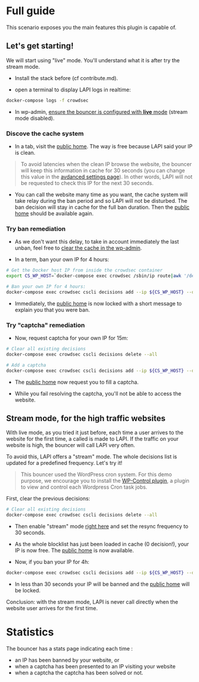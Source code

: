 # Full guide

This scenario exposes you the main features this plugin is capable of.

## Let's get starting!

We will start using "live" mode. You'll understand what it is after try the stream mode.

* Install the stack before (cf contribute.md).

* open a terminal to display LAPI logs in realtime:

```bash
docker-compose logs -f crowdsec
```

* In wp-admin, [ensure the bouncer is configured with **live** mode](http://localhost:8081/wp-admin/admin.php?page=crowdsec_plugin) (stream mode disabled).

### Discove the cache system

* In a tab, visit the [public home](http://localhost:8081/). The way is free because LAPI said your IP is clean.

> To avoid latencies when the clean IP browse the website, the bouncer will keep this information in cache for 30 seconds (you can change this value in the [avdanced settings page](http://localhost:8081/wp-admin/admin.php?page=crowdsec_advanced_settings)). In other words, LAPI will not be requested to check this IP for the next 30 seconds.

 * You can call the website many time as you want, the cache system will take relay during the ban period and so LAPI will not be disturbed. The ban decision will stay in cache for the full ban duration. Then the [public home](http://localhost:8081/) should be available again.

 ### Try ban remediation

* As we don't want this delay, to take in account immediately the last unban, feel free to [clear the cache in the wp-admin](http://localhost:8081/wp-admin/admin.php?page=crowdsec_plugin).

* In a term, ban your own IP for 4 hours:

```bash
# Get the Docker host IP from inside the crowdsec container
export CS_WP_HOST=`docker-compose exec crowdsec /sbin/ip route|awk '/default/ { printf $3 }'`

# Ban your own IP for 4 hours:
docker-compose exec crowdsec cscli decisions add --ip ${CS_WP_HOST} --duration 4h --type ban
```

* Immediately, the [public home](http://localhost:8081/) is now locked with a short message to explain you that you were ban.

### Try "captcha" remediation

* Now, request captcha for your own IP for 15m:

```bash
# Clear all existing decisions
docker-compose exec crowdsec cscli decisions delete --all

# Add a captcha
docker-compose exec crowdsec cscli decisions add --ip ${CS_WP_HOST} --duration 15m --type captcha
```

* The [public home](http://localhost:8081/) now request you to fill a captcha.

* While you fail resolving the captcha, you'll not be able to access the website.

## Stream mode, for the high traffic websites

With live mode, as you tried it just before, each time a user arrives to the website for the first time, a called is made to LAPI. If the traffic on your website is high, the bouncer will call LAPI very often.

To avoid this, LAPI offers a "stream" mode. The whole decisions list is updated for a predefined frequency. Let's try it!

> This bouncer used the WordPress cron system. For this demo purpose, we encourage you to install the [WP-Control plugin](https://wordpress.org/plugins/wp-crontrol/), a plugin to view and control each Wordpress Cron task jobs.

First, clear the previous decisions:

```bash
# Clear all existing decisions
docker-compose exec crowdsec cscli decisions delete --all
```

* Then enable "stream" mode [right here](http://localhost:8081/wp-admin/admin.php?page=crowdsec_advanced_settings) and set the resync frequency to 30 seconds.

* As the whole blocklist has just been loaded in cache (0 decision!), your IP is now free. The [public home](http://localhost:8081/) is now available.

* Now, if you ban your IP for 4h:

```bash
docker-compose exec crowdsec cscli decisions add --ip ${CS_WP_HOST} --duration 4h --type ban
```

* In less than 30 seconds your IP will be banned and the [public home](http://localhost:8081/) will be locked.

Conclusion: with the stream mode, LAPI is never call directly when the website user arrives for the first time.

# Statistics

The bouncer has a stats page indicating each time :
- an IP has been banned by your website, or
- when a captcha has been presented to an IP visiting your website
- when a captcha the captcha has been solved or not.